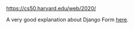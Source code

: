 https://cs50.harvard.edu/web/2020/

A very good explanation about Django Form [here](https://www.geeksforgeeks.org/render-html-forms-get-post-in-django/).